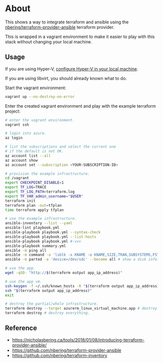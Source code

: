 # About

This shows a way to integrate terraform and ansible using the [nbering/terraform-provider-ansible](https://github.com/nbering/terraform-provider-ansible) terraform provider.

This is wrapped in a vagrant environment to make it easier to play with this stack without changing your local machine.

## Usage

If you are using Hyper-V, [configure Hyper-V in your local machine](https://github.com/rgl/windows-vagrant#hyper-v-usage).

If you are using libvirt, you should already known what to do.

Start the vagrant environment:

```bash
vagrant up --no-destroy-on-error
```

Enter the created vagrant environment and play with the example terraform project:

```bash
# enter the vagrant environment.
vagrant ssh

# login into azure.
az login

# list the subscriptions and select the current one
# if the default is not OK.
az account list --all
az account show
az account set --subscription <YOUR-SUBSCRIPTION-ID>

# provision the example infrastructure.
cd /vagrant
export CHECKPOINT_DISABLE=1
export TF_LOG=TRACE
export TF_LOG_PATH=terraform.log
export TF_VAR_admin_username="$USER"
terraform init
terraform plan -out=tfplan
time terraform apply tfplan

# use the example infrastructure.
ansible-inventory --list --yaml
ansible-lint playbook.yml
ansible-playbook playbook.yml --syntax-check
ansible-playbook playbook.yml --list-hosts
ansible-playbook playbook.yml #-vvv
ansible-playbook summary.yml
ansible -m ping all
ansible -m command -a 'lsblk -x KNAME -o KNAME,SIZE,TRAN,SUBSYSTEMS,FSTYPE,UUID,LABEL,MODEL,SERIAL' --become all # show disks.
ansible -m parted -a 'device=/dev/sdc' --become all # show a disk info.

# use the app.
wget -qSO- "http://$(terraform output app_ip_address)"

# use the app vm.
ssh-keygen -f ~/.ssh/known_hosts -R "$(terraform output app_ip_address)"
ssh "$(terraform output app_ip_address)"
exit

# destroy the partial/whole infrastructure.
terraform destroy --target azurerm_linux_virtual_machine.app # destroy just the app vm (and whatever resources depend on it).
terraform destroy # destroy everything.
```

## Reference

* https://nicholasbering.ca/tools/2018/01/08/introducing-terraform-provider-ansible/
* https://github.com/nbering/terraform-provider-ansible
* https://github.com/nbering/terraform-inventory
